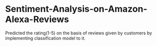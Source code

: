 # Sentiment-Analysis-on-Amazon-Alexa-Reviews

Predicted the rating(1-5) on the basis of reviews given by customers by implementing classification model to it.
